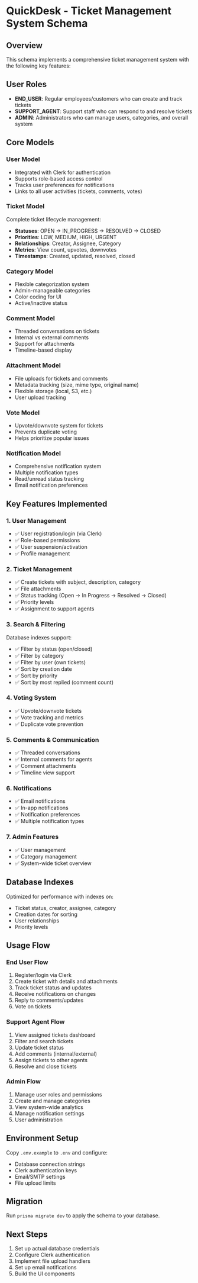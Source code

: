 # QuickDesk - Ticket Management System Schema

## Overview
This schema implements a comprehensive ticket management system with the following key features:

## User Roles
- **END_USER**: Regular employees/customers who can create and track tickets
- **SUPPORT_AGENT**: Support staff who can respond to and resolve tickets
- **ADMIN**: Administrators who can manage users, categories, and overall system

## Core Models

### User Model
- Integrated with Clerk for authentication
- Supports role-based access control
- Tracks user preferences for notifications
- Links to all user activities (tickets, comments, votes)

### Ticket Model
Complete ticket lifecycle management:
- **Statuses**: OPEN → IN_PROGRESS → RESOLVED → CLOSED
- **Priorities**: LOW, MEDIUM, HIGH, URGENT
- **Relationships**: Creator, Assignee, Category
- **Metrics**: View count, upvotes, downvotes
- **Timestamps**: Created, updated, resolved, closed

### Category Model
- Flexible categorization system
- Admin-manageable categories
- Color coding for UI
- Active/inactive status

### Comment Model
- Threaded conversations on tickets
- Internal vs external comments
- Support for attachments
- Timeline-based display

### Attachment Model
- File uploads for tickets and comments
- Metadata tracking (size, mime type, original name)
- Flexible storage (local, S3, etc.)
- User upload tracking

### Vote Model
- Upvote/downvote system for tickets
- Prevents duplicate voting
- Helps prioritize popular issues

### Notification Model
- Comprehensive notification system
- Multiple notification types
- Read/unread status tracking
- Email notification preferences

## Key Features Implemented

### 1. User Management
- ✅ User registration/login (via Clerk)
- ✅ Role-based permissions
- ✅ User suspension/activation
- ✅ Profile management

### 2. Ticket Management
- ✅ Create tickets with subject, description, category
- ✅ File attachments
- ✅ Status tracking (Open → In Progress → Resolved → Closed)
- ✅ Priority levels
- ✅ Assignment to support agents

### 3. Search & Filtering
Database indexes support:
- ✅ Filter by status (open/closed)
- ✅ Filter by category
- ✅ Filter by user (own tickets)
- ✅ Sort by creation date
- ✅ Sort by priority
- ✅ Sort by most replied (comment count)

### 4. Voting System
- ✅ Upvote/downvote tickets
- ✅ Vote tracking and metrics
- ✅ Duplicate vote prevention

### 5. Comments & Communication
- ✅ Threaded conversations
- ✅ Internal comments for agents
- ✅ Comment attachments
- ✅ Timeline view support

### 6. Notifications
- ✅ Email notifications
- ✅ In-app notifications
- ✅ Notification preferences
- ✅ Multiple notification types

### 7. Admin Features
- ✅ User management
- ✅ Category management
- ✅ System-wide ticket overview

## Database Indexes
Optimized for performance with indexes on:
- Ticket status, creator, assignee, category
- Creation dates for sorting
- User relationships
- Priority levels

## Usage Flow

### End User Flow
1. Register/login via Clerk
2. Create ticket with details and attachments
3. Track ticket status and updates
4. Receive notifications on changes
5. Reply to comments/updates
6. Vote on tickets

### Support Agent Flow
1. View assigned tickets dashboard
2. Filter and search tickets
3. Update ticket status
4. Add comments (internal/external)
5. Assign tickets to other agents
6. Resolve and close tickets

### Admin Flow
1. Manage user roles and permissions
2. Create and manage categories
3. View system-wide analytics
4. Manage notification settings
5. User administration

## Environment Setup
Copy `.env.example` to `.env` and configure:
- Database connection strings
- Clerk authentication keys
- Email/SMTP settings
- File upload limits

## Migration
Run `prisma migrate dev` to apply the schema to your database.

## Next Steps
1. Set up actual database credentials
2. Configure Clerk authentication
3. Implement file upload handlers
4. Set up email notifications
5. Build the UI components

